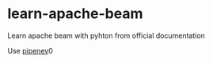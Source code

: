# learn-apache-beam
Learn apache beam with pyhton from official documentation

Use [pipenev](https://github.com/pypa/pipenv)0
